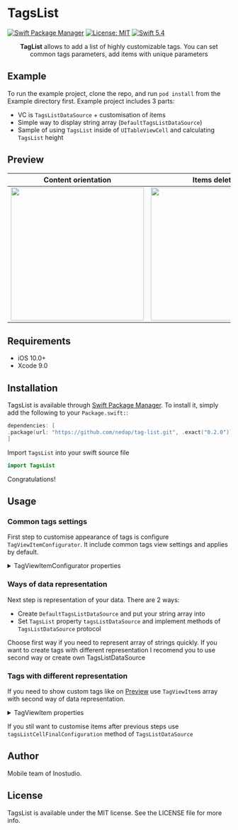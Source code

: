 # TagsList

[![Swift Package Manager](https://img.shields.io/badge/SPM-supported-brightgreen?style=flat)](https://swift.org/package-manager)
[![License: MIT](https://img.shields.io/badge/License-MIT-yellow.svg?style=flat)](https://opensource.org/licenses/MIT)
[![Swift 5.4](https://img.shields.io/badge/swift-5.4-blue.svg?style=flat)](https://developer.apple.com/swift/) 


<p align="center">
<b>TagList</b> allows to add a list of highly customizable tags. You can set common tags parameters, add items with unique parameters
</p>


## Example

To run the example project, clone the repo, and run `pod install` from the Example directory first.
Example project includes 3 parts:
- VC is `TagsListDataSource` + customisation of items
- Simple way to display string array (`DefaultTagsListDataSource`)
- Sample of using `TagsList` inside of `UITableViewCell` and calculating `TagsList` height


## Preview

| **Content orientation** | **Items deleting** | **Customisation features** |
|:-------:|:-------:|:-------:|
|<img src="https://github.com/inomobile/tag-list/blob/master/DemoGif/TagList%201.gif?raw=true" width="300">|<img src="https://github.com/inomobile/tag-list/blob/master/DemoGif/TagList%202.gif?raw=true" width="300">| <img src="https://github.com/inomobile/tag-list/blob/master/DemoGif/TagList%203.gif?raw=true" width="300">|
## Requirements

- iOS 10.0+
- Xcode 9.0


## Installation

TagsList is available through [Swift Package Manager](https://cocoapods.org). To install
it, simply add the following to your `Package.swift:`:

```swift
dependencies: [
.package(url: "https://github.com/nedap/tag-list.git", .exact("0.2.0"))
]
```

Import `TagsList` into your swift source file

``` swift
import TagsList
```

Congratulations!

## Usage

### Common tags settings
First step to customise appearance of tags is configure `TagViewItemConfigurator`. It include common tags view settings and applies by default.
<details><summary> TagViewItemConfigurator properties </summary>
<br>

    borderMarginHorizontal
    spacing
    contentHeight
    cellHeight
    itemCornerRadius
    sideImageCornerRadius
    xButtonCornerRadius

    sideImageEverytimeDisplaying
    xButtonEverytimeDisplaying
    maxWidth
    titleFont

    backgroundColor
    sideImageBackgroundColor
    xButtonBackgroundColor
    textColor

    xButtonImage
</details>

### Ways of data representation

Next step is representation of your data. 
There are 2 ways: 
- Create `DefaultTagsListDataSource` and put your string array into
- Set `TagsList` property `tagsListDataSource` and implement methods of `TagsListDataSource` protocol

Choose first way if you need to represent array of strings quickly.
If you want to create tags with different representation I recomend you to use second way or create own TagsListDataSource

### Tags with different representation

If you need to show custom tags like on [Preview](#preview) use `TagViewItem`s array with second way of data representation.
<details><summary> TagViewItem properties </summary>
<br>

    title
    titleColor
    titleFont

    sideImage
    sideImageBackgroundColor

    xButtonDisplaying
    xButtonBackgroundColor
    xButtonImage

    backgroundColor
</details>

If you stil want to customise items after previous steps use `tagsListCellFinalConfiguration` method of `TagsListDataSource`

## Author

Mobile team of Inostudio.

## License

TagsList is available under the MIT license. See the LICENSE file for more info.

